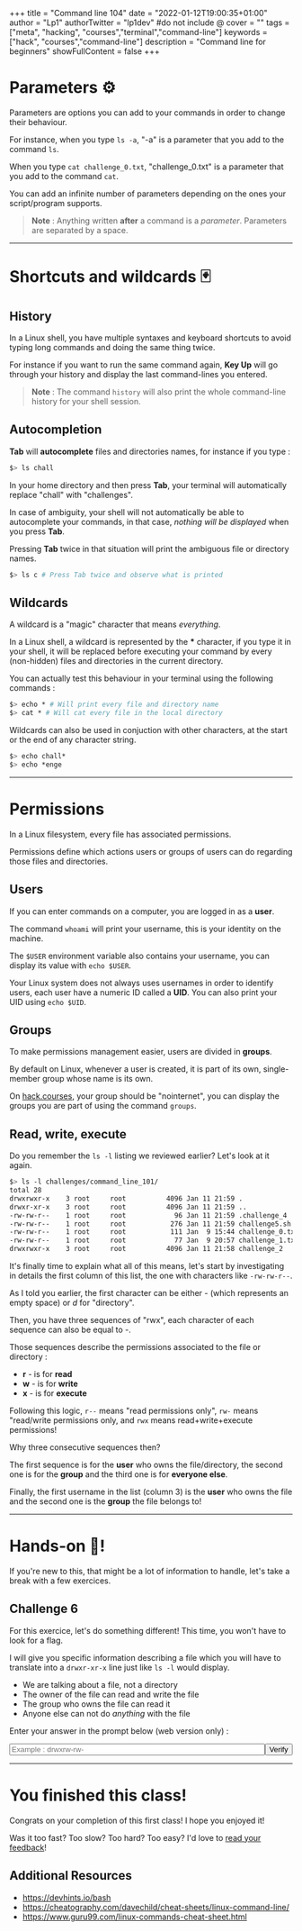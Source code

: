 +++
title = "Command line 104"
date = "2022-01-12T19:00:35+01:00"
author = "Lp1"
authorTwitter = "lp1dev" #do not include @
cover = ""
tags = ["meta", "hacking", "courses","terminal","command-line"]
keywords = ["hack", "courses","command-line"]
description = "Command line for beginners"
showFullContent = false
+++

<script type="text/javascript">
    function verify(id) {
        const answers = [
            '-rw-r-----',
        ]
        let input = document.querySelector('#chall'+id)
        if (input.value.trim() == answers[id]) {
            alert('Congratulations! You finished the challenge '+id)
        } else {
            alert('It seems your answer is invalid. Try again!')
        }
        input.disabled = true;
    }
</script>


# Parameters ⚙️

Parameters are options you can add to your commands in order to change their behaviour.

For instance, when you type `ls -a`,
"-a" is a parameter that you add to the command `ls`. 

When you type `cat challenge_0.txt`, "challenge_0.txt" is a parameter that you add to the command `cat`.

You can add an infinite number of parameters depending on the ones your script/program supports.

> **Note** : Anything written **after** a command is a *parameter*. Parameters are separated by a space.

---

# Shortcuts and wildcards 🃏

## History

In a Linux shell, you have multiple syntaxes and keyboard shortcuts to avoid typing long commands and doing the same thing twice.

For instance if you want to run the same command again, **Key Up** will go through your history and display the last command-lines you entered.

> **Note** : The command `history` will also print the whole command-line history for your shell session.

## Autocompletion

**Tab** will **autocomplete** files and directories names, for instance if you type :

```bash
$> ls chall
```

In your home directory and then press **Tab**, your terminal will automatically replace "chall" with "challenges".

In case of ambiguity, your shell will not automatically be able to autocomplete your commands, in that case, *nothing will be displayed* when you press **Tab**. 

Pressing **Tab** twice in that situation will print the ambiguous file or directory names.

```bash
$> ls c # Press Tab twice and observe what is printed
```

## Wildcards 

A wildcard is a "magic" character that means *everything*.

In a Linux shell, a wildcard is represented by the **\*** character, if you type it in your shell, it will be replaced before executing your command by every (non-hidden) files and directories in the current directory.

You can actually test this behaviour in your terminal using the following commands :

```bash
$> echo * # Will print every file and directory name
$> cat * # Will cat every file in the local directory
```

Wildcards can also be used in conjuction with other characters, at the start or the end of any character string.

```bash
$> echo chall*
$> echo *enge
```

---

# Permissions

In a Linux filesystem, every file has associated permissions. 

Permissions define which actions users or groups of users can do regarding those files and directories.

## Users 

If you can enter commands on a computer, you are logged in as a **user**.

The command `whoami` will print your username, this is your identity on the machine.

The `$USER` environment variable also contains your username, you can display its value with `echo $USER`.

Your Linux system does not always uses usernames in order to identify users, each user have a numeric ID called a **UID**. You can also print your UID using `echo $UID`.

## Groups

To make permissions management easier, users are divided in **groups**.

By default on Linux, whenever a user is created, it is part of its own, single-member group whose name is its own. 

On [hack.courses](https://hack.courses), your group should be "nointernet", you can display the groups you are part of using the command `groups`.

## Read, write, execute

Do you remember the `ls -l` listing we reviewed earlier? Let's look at it again.

```bash
$> ls -l challenges/command_line_101/
total 28
drwxrwxr-x    3 root     root          4096 Jan 11 21:59 .
drwxr-xr-x    3 root     root          4096 Jan 11 21:59 ..
-rw-rw-r--    1 root     root            96 Jan 11 21:59 .challenge_4
-rw-rw-r--    1 root     root           276 Jan 11 21:59 challenge5.sh
-rw-rw-r--    1 root     root           111 Jan  9 15:44 challenge_0.txt
-rw-rw-r--    1 root     root            77 Jan  9 20:57 challenge_1.txt
drwxrwxr-x    3 root     root          4096 Jan 11 21:58 challenge_2
```

It's finally time to explain what all of this means, let's start by investigating in details the first column of this list, the one with characters like `-rw-rw-r--`.

As I told you earlier, the first character can be either *-* (which represents an empty space) or *d* for "directory".

Then, you have three sequences of "rwx", each character of each sequence can also be equal to *-*.

Those sequences describe the permissions associated to the file or directory :

- **r** - is for **read**
- **w** - is for **write**
- **x** - is for **execute**

Following this logic, `r--` means "read permissions only", `rw-` means "read/write permissions only, and `rwx` means read+write+execute permissions!

Why three consecutive sequences then? 

The first sequence is for the **user** who owns the file/directory, the second one is for the **group** and the third one is for **everyone else**. 

Finally, the first username in the list (column 3) is the **user** who owns the file and the second one is the **group** the file belongs to!

---

# Hands-on 🤜!

If you're new to this, that might be a lot of information to handle, let's take a break with a few exercices.

## Challenge 6

For this exercice, let's do something different! This time, you won't have to look for a flag. 

I will give you specific information describing a file which you will have to translate into a `drwxr-xr-x` line just like `ls -l` would display.

- We are talking about a file, not a directory
- The owner of the file can read and write the file
- The group who owns the file can read it
- Anyone else can not do *anything* with the file

Enter your answer in the prompt below (web version only) :

<div style="display:flex">
    <input style="width:40rem" type="text" id="chall0" placeholder="Example : drwxrw-rw-"/><button onclick="verify(0)">Verify</button>
</div>

---

# You finished this class!

Congrats on your completion of this first class! I hope you enjoyed it!

Was it too fast? Too slow? Too hard? Too easy? I'd love to [read your feedback](https://forms.gle/gzvPTPCDv27uwve88)!

## Additional Resources

- https://devhints.io/bash
- https://cheatography.com/davechild/cheat-sheets/linux-command-line/
- https://www.guru99.com/linux-commands-cheat-sheet.html

<!-- # Additional Resources 


<!-- 

105

# Chown/Chmod 

# grep

# 

-->